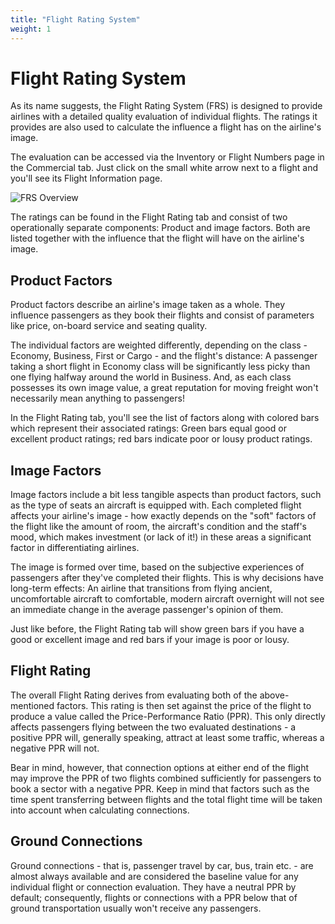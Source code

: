 ```yaml
---
title: "Flight Rating System"
weight: 1
---
```


# Flight Rating System

As its name suggests, the Flight Rating System (FRS) is designed to provide airlines with a detailed quality evaluation of individual flights. The ratings it provides are also used to calculate the influence a flight has on the airline's image.

The evaluation can be accessed via the Inventory or Flight Numbers page in the Commercial tab. Just click on the small white arrow next to a flight and you'll see its Flight Information page. 

![FRS Overview](FRS_01.png "FRS Overview")

The ratings can be found in the Flight Rating tab and consist of two operationally separate components: Product and image factors. Both are listed together with the influence that the flight will have on the airline's image.

## Product Factors

Product factors describe an airline's image taken as a whole. They influence passengers as they book their flights and consist of parameters like price, on-board service and seating quality.

The individual factors are weighted differently, depending on the class - Economy, Business, First or Cargo - and the flight's distance: A passenger taking a short flight in Economy class will be significantly less picky than one flying halfway around the world in Business. And, as each class possesses its own image value, a great reputation for moving freight won't necessarily mean anything to passengers!

In the Flight Rating tab, you'll see the list of factors along with colored bars which represent their associated ratings: Green bars equal good or excellent product ratings; red bars indicate poor or lousy product ratings.

## Image Factors

Image factors include a bit less tangible aspects than product factors, such as the type of seats an aircraft is equipped with. Each completed flight affects your airline's image - how exactly depends on the "soft" factors of the flight like the amount of room, the aircraft's condition and the staff's mood, which makes investment (or lack of it!) in these areas a significant factor in differentiating airlines.

The image is formed over time, based on the subjective experiences of passengers after they've completed their flights. This is why decisions have long-term effects: An airline that transitions from flying ancient, uncomfortable aircraft to comfortable, modern aircraft overnight will not see an immediate change in the average passenger's opinion of them.

Just like before, the Flight Rating tab will show green bars if you have a good or excellent image and red bars if your image is poor or lousy.

## Flight Rating

The overall Flight Rating derives from evaluating both of the above-mentioned factors. This rating is then set against the price of the flight to produce a value called the Price-Performance Ratio (PPR). This only directly affects passengers flying between the two evaluated destinations - a positive PPR will, generally speaking, attract at least some traffic, whereas a negative PPR will not.

Bear in mind, however, that connection options at either end of the flight may improve the PPR of two flights combined sufficiently for passengers to book a sector with a negative PPR. Keep in mind that factors such as the time spent transferring between flights and the total flight time will be taken into account when calculating connections.

## Ground Connections

Ground connections - that is, passenger travel by car, bus, train etc. - are almost always available and are considered the baseline value for any individual flight or connection evaluation. They have a neutral PPR by default; consequently, flights or connections with a PPR below that of ground transportation usually won't receive any passengers.
